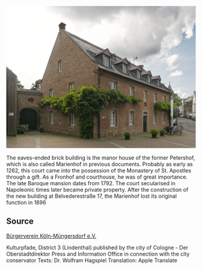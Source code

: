 ![Marienhof](./images/05315000-b03-t03/p3.4.jpg)

The eaves-ended brick building is the manor house of the former Petershof, which is also called Marienhof in previous documents. Probably as early as 1262, this court came into the possession of the Monastery of St. Apostles through a gift. As a Fronhof and courthouse, he was of great importance. The late Baroque mansion dates from 1792. The court secularised in Napoleonic times later became private property. After the construction of the new building at Belvederestraße 17, the Marienhof lost its original function in 1896

## Source

[Bürgerverein Köln-Müngersdorf e.V.](https://www.buergerverein-koeln-muengersdorf.de/)

Kulturpfade, District 3 (Lindenthal)
published by the city of Cologne - Der Oberstadtdirektor
Press and Information Office in connection with the city conservator
Texts: Dr. Wolfram Hagspiel
Translation: Apple Translate